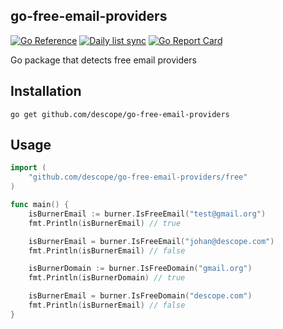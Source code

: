 go-free-email-providers
----
[![Go Reference](https://pkg.go.dev/badge/github.com/lindell/go-burner-email-providers/burner.svg)](https://pkg.go.dev/github.com/lindell/go-burner-email-providers/burner)
[![Daily list sync](https://github.com/lindell/go-burner-email-providers/workflows/Daily%20list%20sync/badge.svg)](https://github.com/lindell/go-burner-email-providers/actions?query=workflow%3A%22Daily+list+sync%22)
[![Go Report Card](https://goreportcard.com/badge/github.com/lindell/go-burner-email-providers)](https://goreportcard.com/report/github.com/lindell/go-burner-email-providers)


Go package that detects free email providers 

## Installation

```
go get github.com/descope/go-free-email-providers
```

## Usage

```go
import (
    "github.com/descope/go-free-email-providers/free"
)

func main() {
	isBurnerEmail := burner.IsFreeEmail("test@gmail.org")
	fmt.Println(isBurnerEmail) // true

	isBurnerEmail = burner.IsFreeEmail("johan@descope.com")
	fmt.Println(isBurnerEmail) // false

	isBurnerDomain := burner.IsFreeDomain("gmail.org")
	fmt.Println(isBurnerDomain) // true

	isBurnerEmail = burner.IsFreeDomain("descope.com")
	fmt.Println(isBurnerEmail) // false
}
```

